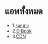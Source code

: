 # แอพทั้งหมด
* 1.[จดหมาย](mail.welcome.md)
* 2.[E-Book](ebook.welcome.md)
* 3.[CDN](cdn.welcome.md)
